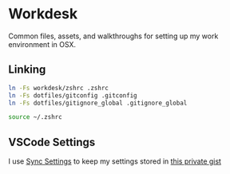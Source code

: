 # Workdesk

Common files, assets, and walkthroughs for setting up my work environment in OSX.

## Linking

```sh
ln -Fs workdesk/zshrc .zshrc
ln -Fs dotfiles/gitconfig .gitconfig
ln -Fs dotfiles/gitignore_global .gitignore_global

source ~/.zshrc
```

## VSCode Settings

I use [Sync Settings](https://code.visualstudio.com/docs/editor/settings-sync) to keep my settings stored in [this private gist](https://gist.github.com/kylecesmat/29f483877a9a6fb0d68b494f3351047a)
